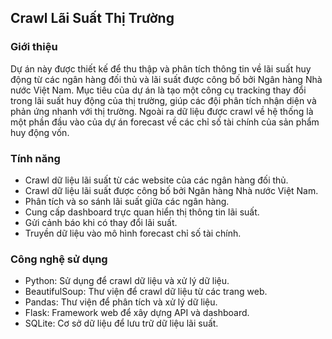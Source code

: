 ## Crawl Lãi Suất Thị Trường
### Giới thiệu
Dự án này được thiết kế để thu thập và phân tích thông tin về lãi suất huy động từ các ngân hàng đối thủ và lãi suất được công bố bởi Ngân hàng Nhà nước Việt Nam. Mục tiêu của dự án là tạo một công cụ tracking thay đổi trong lãi suất huy động của thị trường, giúp các đội phân tích nhận diện và phản ứng nhanh với thị trường. Ngoài ra dữ liệu được crawl về hệ thống là một phần đầu vào của dự án forecast về các chỉ số tài chính của sản phẩm huy động vốn.

### Tính năng
- Crawl dữ liệu lãi suất từ các website của các ngân hàng đối thủ.
- Crawl dữ liệu lãi suất được công bố bởi Ngân hàng Nhà nước Việt Nam.
- Phân tích và so sánh lãi suất giữa các ngân hàng.
- Cung cấp dashboard trực quan hiển thị thông tin lãi suất.
- Gửi cảnh báo khi có thay đổi lãi suất.
- Truyền dữ liệu vào mô hình forecast chỉ số tài chính.

### Công nghệ sử dụng
- Python: Sử dụng để crawl dữ liệu và xử lý dữ liệu.
- BeautifulSoup: Thư viện để crawl dữ liệu từ các trang web.
- Pandas: Thư viện để phân tích và xử lý dữ liệu.
- Flask: Framework web để xây dựng API và dashboard.
- SQLite: Cơ sở dữ liệu để lưu trữ dữ liệu lãi suất.
